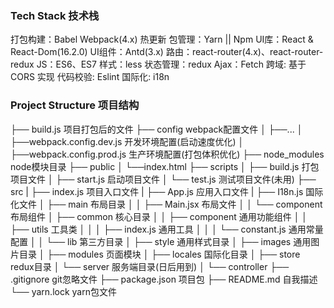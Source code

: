 ### Tech Stack 技术栈
 打包构建：Babel Webpack(4.x)
 热更新
 包管理：Yarn || Npm
 UI库：React & React-Dom(16.2.0)
 UI组件：Antd(3.x)
 路由：react-router(4.x)、react-router-redux
 JS：ES6、ES7
 样式：less
 状态管理：redux
 Ajax：Fetch
 跨域: 基于 CORS 实现
 代码校验: Eslint
 国际化: i18n
### Project Structure 项目结构
├── build.js                   项目打包后的文件
├── config                     webpack配置文件
│   ├──...
│   ├──webpack.config.dev.js   开发环境配置(启动速度优化)
│   ├──webpack.config.prod.js  生产环境配置(打包体积优化)
├── node_modules               node模块目录
├── public
│   └──index.html
├── scripts
│   ├── build.js               打包项目文件
│   ├── start.js               启动项目文件
│   └── test.js                测试项目文件(未用)
├── src
|   ├── index.js               项目入口文件
|   ├── App.js                 应用入口文件
|   ├── I18n.js                国际化文件
│   ├── main                   布局目录
│   │   ├── Main.jsx           布局文件
│   │   └── component          布局组件
│   ├── common                 核心目录
│   │   ├── component          通用功能组件
│   │   ├── utils              工具类
│   │   │   ├── index.js       通用工具
│   │   │   └── constant.js    通用常量配置
│   │   └── lib                第三方目录
│   ├── style                  通用样式目录
│   ├── images                 通用图片目录
│   ├── modules                页面模块
│   ├── locales                国际化目录
│   ├── store                  redux目录
│   └── server                 服务端目录(日后用到)
│       └── controller
├── .gitignore                 git忽略文件
├── package.json               项目包
├── README.md                  自我描述
└── yarn.lock                  yarn包文件